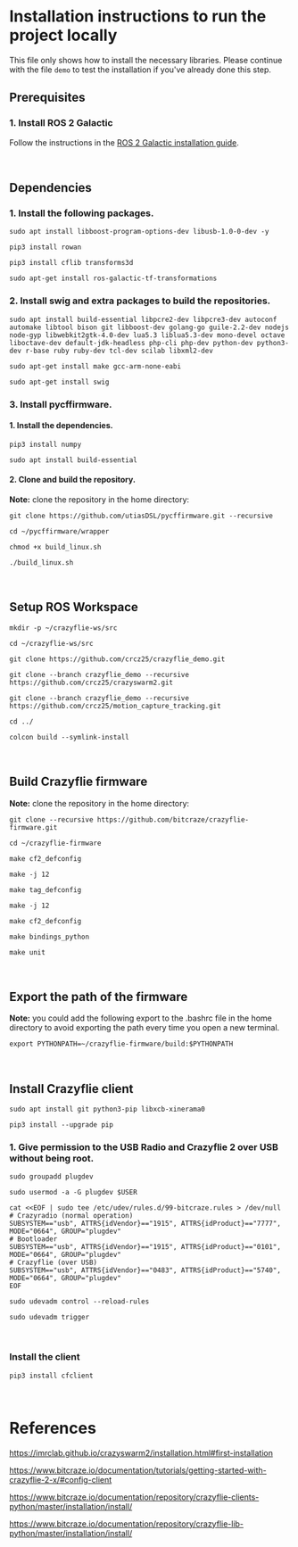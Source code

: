 # Installation instructions to run the project locally
This file only shows how to install the necessary libraries. Please continue with the file `demo` to test the installation if you've already done this step.

## Prerequisites
### 1. Install ROS 2 Galactic
Follow the instructions in the [ROS 2 Galactic installation guide](https://docs.ros.org/en/galactic/Installation.html). 

<br>

## Dependencies
### 1. Install the following packages.
```sudo apt install libboost-program-options-dev libusb-1.0-0-dev -y```

```pip3 install rowan```

```pip3 install cflib transforms3d```

```sudo apt-get install ros-galactic-tf-transformations```

### 2. Install swig and extra packages to build the repositories.
```sudo apt install build-essential libpcre2-dev libpcre3-dev autoconf automake libtool bison git libboost-dev golang-go guile-2.2-dev nodejs node-gyp libwebkit2gtk-4.0-dev lua5.3 liblua5.3-dev mono-devel octave liboctave-dev default-jdk-headless php-cli php-dev python-dev python3-dev r-base ruby ruby-dev tcl-dev scilab libxml2-dev```

```sudo apt-get install make gcc-arm-none-eabi```

```sudo apt-get install swig```

### 3. Install pycffirmware.
#### 1. Install the dependencies.
```pip3 install numpy```

```sudo apt install build-essential```

#### 2. Clone and build the repository.
**Note:** clone the repository in the home directory:

```git clone https://github.com/utiasDSL/pycffirmware.git --recursive```

```cd ~/pycffirmware/wrapper```

```chmod +x build_linux.sh```

```./build_linux.sh```

<br>

## Setup ROS Workspace

```mkdir -p ~/crazyflie-ws/src```

```cd ~/crazyflie-ws/src```

```git clone https://github.com/crcz25/crazyflie_demo.git```

```git clone --branch crazyflie_demo --recursive https://github.com/crcz25/crazyswarm2.git```

```git clone --branch crazyflie_demo --recursive https://github.com/crcz25/motion_capture_tracking.git```

```cd ../```

```colcon build --symlink-install```

<br>

## Build Crazyflie firmware
**Note:** clone the repository in the home directory:

```git clone --recursive https://github.com/bitcraze/crazyflie-firmware.git```

```cd ~/crazyflie-firmware```

```make cf2_defconfig```

```make -j 12```

```make tag_defconfig```

```make -j 12```

```make cf2_defconfig```

```make bindings_python```

```make unit```

<br>

## Export the path of the firmware
**Note:** you could add the following export to the .bashrc file in the home directory to avoid exporting the path every time you open a new terminal.

```export PYTHONPATH=~/crazyflie-firmware/build:$PYTHONPATH```

<br>

## Install Crazyflie client
```sudo apt install git python3-pip libxcb-xinerama0```

```pip3 install --upgrade pip```

### 1. Give permission to the USB Radio and Crazyflie 2 over USB without being root.
```sudo groupadd plugdev```

```sudo usermod -a -G plugdev $USER```
```
cat <<EOF | sudo tee /etc/udev/rules.d/99-bitcraze.rules > /dev/null
# Crazyradio (normal operation)
SUBSYSTEM=="usb", ATTRS{idVendor}=="1915", ATTRS{idProduct}=="7777", MODE="0664", GROUP="plugdev"
# Bootloader
SUBSYSTEM=="usb", ATTRS{idVendor}=="1915", ATTRS{idProduct}=="0101", MODE="0664", GROUP="plugdev"
# Crazyflie (over USB)
SUBSYSTEM=="usb", ATTRS{idVendor}=="0483", ATTRS{idProduct}=="5740", MODE="0664", GROUP="plugdev"
EOF
```

```sudo udevadm control --reload-rules```

```sudo udevadm trigger```

<br>

### Install the client
```pip3 install cfclient```

<br>

# References
https://imrclab.github.io/crazyswarm2/installation.html#first-installation

https://www.bitcraze.io/documentation/tutorials/getting-started-with-crazyflie-2-x/#config-client

https://www.bitcraze.io/documentation/repository/crazyflie-clients-python/master/installation/install/

https://www.bitcraze.io/documentation/repository/crazyflie-lib-python/master/installation/install/

